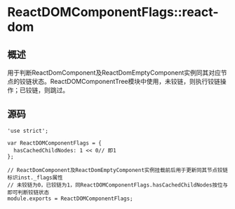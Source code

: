 # ReactDOMComponentFlags::react-dom

## 概述

用于判断ReactDomComponent及ReactDomEmptyComponent实例同其对应节点的铰链状态。ReactDOMComponentTree模块中使用，未铰链，则执行铰链操作；已铰链，则跳过。

## 源码

    'use strict';
    
    var ReactDOMComponentFlags = {
      hasCachedChildNodes: 1 << 0// 即1
    };
    
    // ReactDomComponent及ReactDomEmptyComponent实例挂载前后用于更新同其节点铰链标识inst._flags属性
    // 未铰链为0，已铰链为1，同ReactDOMComponentFlags.hasCachedChildNodes按位与即可判断铰链状态
    module.exports = ReactDOMComponentFlags;